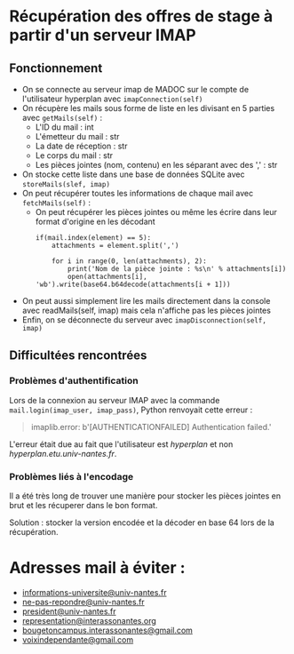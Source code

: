 # Récupération des offres de stage à partir d'un serveur IMAP

## Fonctionnement

- On se connecte au serveur imap de MADOC sur le compte de l'utilisateur hyperplan avec `imapConnection(self)`
- On récupère les mails sous forme de liste en les divisant en 5 parties avec `getMails(self)` :
    - L'ID du mail : int
    - L'émetteur du mail : str
    - La date de réception : str
    - Le corps du mail : str
    - Les pièces jointes (nom, contenu) en les séparant avec des ',' : str
- On stocke cette liste dans une base de données SQLite avec `storeMails(slef, imap)`
- On peut récupérer toutes les informations de chaque mail avec `fetchMails(self)` :
    - On peut récupérer les pièces jointes ou même les écrire dans leur format d'origine en les décodant
        ```
        if(mail.index(element) == 5):
            attachments = element.split(',')

            for i in range(0, len(attachments), 2):
                print('Nom de la pièce jointe : %s\n' % attachments[i])
                open(attachments[i], 'wb').write(base64.b64decode(attachments[i + 1]))
        ```
- On peut aussi simplement lire les mails directement dans la console avec readMails(self, imap) mais cela n'affiche pas les pièces jointes
- Enfin, on se déconnecte du serveur avec `imapDisconnection(self, imap)`


## Difficultées rencontrées

### Problèmes d'authentification

Lors de la connexion au serveur IMAP avec la commande `mail.login(imap_user, imap_pass)`, Python renvoyait cette erreur :

> imaplib.error: b'[AUTHENTICATIONFAILED] Authentication failed.'

L'erreur était due au fait que l'utilisateur est *hyperplan* et non *hyperplan.etu.univ-nantes.fr*.

### Problèmes liés à l'encodage

Il a été très long de trouver une manière pour stocker les pièces jointes en brut et les récuperer dans le bon format.

Solution : stocker la version encodée et la décoder en base 64 lors de la récupération.

# Adresses mail à éviter : 
- informations-universite@univ-nantes.fr
- ne-pas-repondre@univ-nantes.fr
- president@univ-nantes.fr
- representation@interassonantes.org
- bougetoncampus.interassonantes@gmail.com
- voixindependante@gmail.com